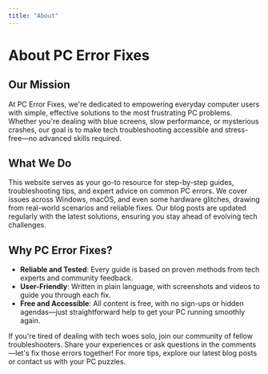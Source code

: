 ```yaml
---
title: "About"
---
```


# About PC Error Fixes

## Our Mission
At PC Error Fixes, we're dedicated to empowering everyday computer users with simple, effective solutions to the most frustrating PC problems. Whether you're dealing with blue screens, slow performance, or mysterious crashes, our goal is to make tech troubleshooting accessible and stress-free—no advanced skills required.

## What We Do
This website serves as your go-to resource for step-by-step guides, troubleshooting tips, and expert advice on common PC errors. We cover issues across Windows, macOS, and even some hardware glitches, drawing from real-world scenarios and reliable fixes. Our blog posts are updated regularly with the latest solutions, ensuring you stay ahead of evolving tech challenges.

## Why PC Error Fixes?
- **Reliable and Tested**: Every guide is based on proven methods from tech experts and community feedback.
- **User-Friendly**: Written in plain language, with screenshots and videos to guide you through each fix.
- **Free and Accessible**: All content is free, with no sign-ups or hidden agendas—just straightforward help to get your PC running smoothly again.

If you're tired of dealing with tech woes solo, join our community of fellow troubleshooters. Share your experiences or ask questions in the comments—let's fix those errors together! For more tips, explore our latest blog posts or contact us with your PC puzzles.